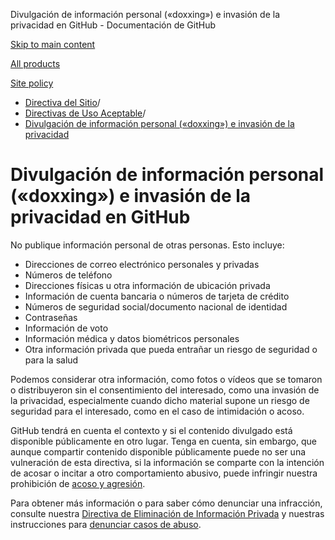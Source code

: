 Divulgación de información personal («doxxing») e invasión de la privacidad en GitHub - Documentación de GitHub

[Skip to main content](#main-content)

[All products](/es)

[Site policy](/site-policy)

* [Directiva del Sitio](/es/site-policy)/
* [Directivas de Uso Aceptable](/es/site-policy/acceptable-use-policies)/
* [Divulgación de información personal («doxxing») e invasión de la privacidad](/es/site-policy/acceptable-use-policies/github-doxxing-and-invasion-of-privacy)

Divulgación de información personal («doxxing») e invasión de la privacidad en GitHub
==========

No publique información personal de otras personas. Esto incluye:

* Direcciones de correo electrónico personales y privadas
* Números de teléfono
* Direcciones físicas u otra información de ubicación privada
* Información de cuenta bancaria o números de tarjeta de crédito
* Números de seguridad social/documento nacional de identidad
* Contraseñas
* Información de voto
* Información médica y datos biométricos personales
* Otra información privada que pueda entrañar un riesgo de seguridad o para la salud

Podemos considerar otra información, como fotos o vídeos que se tomaron o distribuyeron sin el consentimiento del interesado, como una invasión de la privacidad, especialmente cuando dicho material supone un riesgo de seguridad para el interesado, como en el caso de intimidación o acoso.

GitHub tendrá en cuenta el contexto y si el contenido divulgado está disponible públicamente en otro lugar. Tenga en cuenta, sin embargo, que aunque compartir contenido disponible públicamente puede no ser una vulneración de esta directiva, si la información se comparte con la intención de acosar o incitar a otro comportamiento abusivo, puede infringir nuestra prohibición de [acoso y agresión](/es/site-policy/acceptable-use-policies/github-bullying-and-harassment).

Para obtener más información o para saber cómo denunciar una infracción, consulte nuestra [Directiva de Eliminación de Información Privada](/es/site-policy/content-removal-policies/github-private-information-removal-policy) y nuestras instrucciones para [denunciar casos de abuso](/es/communities/maintaining-your-safety-on-github/reporting-abuse-or-spam).
